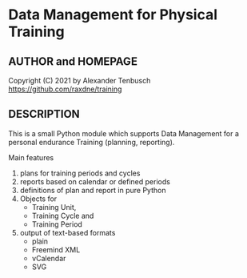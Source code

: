 
# Data Management for Physical Training

## AUTHOR and HOMEPAGE

Copyright (C) 2021 by Alexander Tenbusch <https://github.com/raxdne/training>

## DESCRIPTION

This is a small Python module which supports Data Management for a personal endurance Training (planning, reporting).

Main features
1) plans for training periods and cycles
1) reports based on calendar or defined periods
1) definitions of plan and report in pure Python
1) Objects for
   - Training Unit,
   - Training Cycle and
   - Training Period
1) output of text-based formats
   - plain
   - Freemind XML
   - vCalendar
   - SVG
